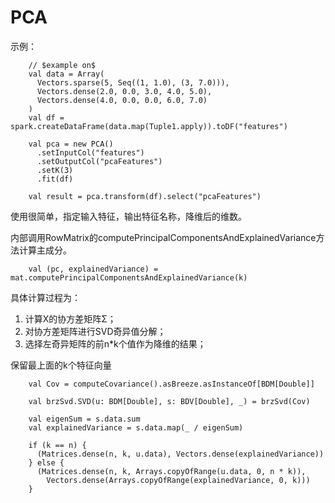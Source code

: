 # PCA
示例：
```
    // $example on$
    val data = Array(
      Vectors.sparse(5, Seq((1, 1.0), (3, 7.0))),
      Vectors.dense(2.0, 0.0, 3.0, 4.0, 5.0),
      Vectors.dense(4.0, 0.0, 0.0, 6.0, 7.0)
    )
    val df = spark.createDataFrame(data.map(Tuple1.apply)).toDF("features")

    val pca = new PCA()
      .setInputCol("features")
      .setOutputCol("pcaFeatures")
      .setK(3)
      .fit(df)

    val result = pca.transform(df).select("pcaFeatures")
```
使用很简单，指定输入特征，输出特征名称，降维后的维数。

内部调用RowMatrix的computePrincipalComponentsAndExplainedVariance方法计算主成分。
```
    val (pc, explainedVariance) = mat.computePrincipalComponentsAndExplainedVariance(k)

```

具体计算过程为：

1. 计算X的协方差矩阵Σ；
2. 对协方差矩阵进行SVD奇异值分解；
3. 选择左奇异矩阵的前n*k个值作为降维的结果；

保留最上面的k个特征向量
```
    val Cov = computeCovariance().asBreeze.asInstanceOf[BDM[Double]]

    val brzSvd.SVD(u: BDM[Double], s: BDV[Double], _) = brzSvd(Cov)

    val eigenSum = s.data.sum
    val explainedVariance = s.data.map(_ / eigenSum)

    if (k == n) {
      (Matrices.dense(n, k, u.data), Vectors.dense(explainedVariance))
    } else {
      (Matrices.dense(n, k, Arrays.copyOfRange(u.data, 0, n * k)),
        Vectors.dense(Arrays.copyOfRange(explainedVariance, 0, k)))
    }

```

